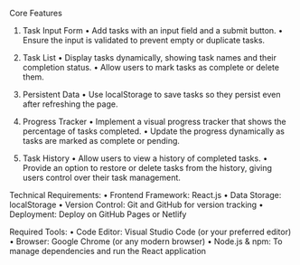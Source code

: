 Core Features

1. Task Input Form
• Add tasks with an input field and a submit button.
• Ensure the input is validated to prevent empty or duplicate tasks.

2. Task List
• Display tasks dynamically, showing task names and their completion status.
• Allow users to mark tasks as complete or delete them.

3. Persistent Data
• Use localStorage to save tasks so they persist even after refreshing the page.

4. Progress Tracker
• Implement a visual progress tracker that shows the percentage of tasks completed.
• Update the progress dynamically as tasks are marked as complete or pending.

5. Task History
• Allow users to view a history of completed tasks.
• Provide an option to restore or delete tasks from the history, giving users control over their task management.


Technical Requirements:
• Frontend Framework: React.js
• Data Storage: localStorage
• Version Control: Git and GitHub for version tracking
• Deployment: Deploy on GitHub Pages or Netlify


Required Tools:
• Code Editor: Visual Studio Code (or your preferred editor)
• Browser: Google Chrome (or any modern browser)
• Node.js & npm: To manage dependencies and run the React application
